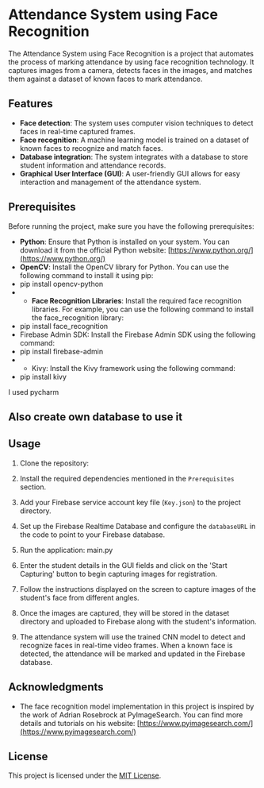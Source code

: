 # Attendance System using Face Recognition

The Attendance System using Face Recognition is a project that automates the process of marking attendance by using face recognition technology. It captures images from a camera, detects faces in the images, and matches them against a dataset of known faces to mark attendance.

## Features

- **Face detection**: The system uses computer vision techniques to detect faces in real-time captured frames.
- **Face recognition**: A machine learning model is trained on a dataset of known faces to recognize and match faces.
- **Database integration**: The system integrates with a database to store student information and attendance records.
- **Graphical User Interface (GUI)**: A user-friendly GUI allows for easy interaction and management of the attendance system.

## Prerequisites

Before running the project, make sure you have the following prerequisites:

- **Python**: Ensure that Python is installed on your system. You can download it from the official Python website: [https://www.python.org/](https://www.python.org/)
- **OpenCV**: Install the OpenCV library for Python. You can use the following command to install it using pip:
- pip install opencv-python
- - **Face Recognition Libraries**: Install the required face recognition libraries. For example, you can use the following command to install the face_recognition library:
- pip install face_recognition
- Firebase Admin SDK: Install the Firebase Admin SDK using the following command:
- pip install firebase-admin
- - Kivy: Install the Kivy framework using the following command:
- pip install kivy

I used pycharm 
## Also create own database to use it
## Usage

1. Clone the repository:

2. Install the required dependencies mentioned in the `Prerequisites` section.

3. Add your Firebase service account key file (`Key.json`) to the project directory.

4. Set up the Firebase Realtime Database and configure the `databaseURL` in the code to point to your Firebase database.

5. Run the application: main.py

6. Enter the student details in the GUI fields and click on the 'Start Capturing' button to begin capturing images for registration.

7. Follow the instructions displayed on the screen to capture images of the student's face from different angles.

8. Once the images are captured, they will be stored in the dataset directory and uploaded to Firebase along with the student's information.

9. The attendance system will use the trained CNN model to detect and recognize faces in real-time video frames. When a known face is detected, the attendance will be marked and updated in the Firebase database.

## Acknowledgments

- The face recognition model implementation in this project is inspired by the work of Adrian Rosebrock at PyImageSearch. You can find more details and tutorials on his website: [https://www.pyimagesearch.com/](https://www.pyimagesearch.com/)

## License

This project is licensed under the [MIT License](LICENSE).


